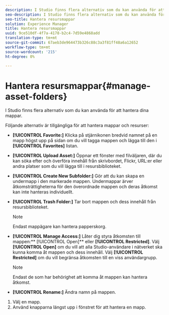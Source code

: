 ```yaml
---
description: I Studio finns flera alternativ som du kan använda för att hantera dina mappar.
seo-description: I Studio finns flera alternativ som du kan använda för att hantera dina mappar.
seo-title: Hantera resursmappar
solution: Experience Manager
title: Hantera resursmappar
uuid: 9ce510df-4f7a-4178-b2c4-7d59e4868add
translation-type: tm+mt
source-git-commit: 67aeb3de964473b326c88c3a3f81ff48a6a12652
workflow-type: tm+mt
source-wordcount: '215'
ht-degree: 0%

---
```



# Hantera resursmappar{#manage-asset-folders}

I Studio finns flera alternativ som du kan använda för att hantera dina mappar.

Följande alternativ är tillgängliga för att hantera mappar och resurser:

* **[!UICONTROL Favorite:]** Klicka på stjärnikonen bredvid namnet på en mapp högst upp på sidan om du vill tagga mappen och lägga till den i  **[!UICONTROL Favorites]** listan.

* **[!UICONTROL Upload Asset:]** Öppnar ett fönster med filväljaren, där du kan söka efter och överföra innehåll från skrivbordet, Flickr, URL:er eller andra platser som du vill lägga till i resursbiblioteket.
* **[!UICONTROL Create New Subfolder:]** Gör att du kan skapa en undermapp i den markerade mappen. Undermappar ärver åtkomsträttigheterna för den överordnade mappen och deras åtkomst kan inte hanteras individuellt.
* **[!UICONTROL Trash Folder:]** Tar bort mappen och dess innehåll från resursbiblioteket.

   >[!NOTE]
   >
   >Endast mappägare kan hantera papperskorg.

* **[!UICONTROL Manage Access:]** Låter dig styra åtkomsten till mappen:**  [!UICONTROL Open]** eller  **[!UICONTROL Restricted]**. Välj **[!UICONTROL Open]** om du vill att alla Studio-användare i nätverket ska kunna komma åt mappen och dess innehåll. Välj **[!UICONTROL Restricted]** om du vill begränsa åtkomsten till en viss användargrupp.

   >[!NOTE]
   >
   >Endast de som har behörighet att komma åt mappen kan hantera åtkomst.

* **[!UICONTROL Rename:]** Ändra namn på mappen.

1. Välj en mapp.
1. Använd knapparna längst upp i fönstret för att hantera en mapp.
